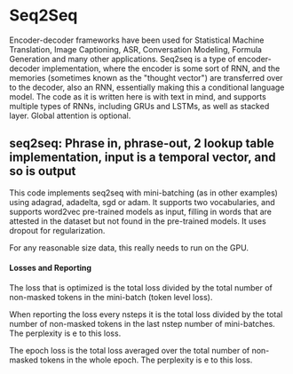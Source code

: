 # Seq2Seq

Encoder-decoder frameworks have been used for Statistical Machine Translation, Image Captioning, ASR, Conversation Modeling, Formula Generation and many other applications.  Seq2seq is a type of encoder-decoder implementation, where the encoder is some sort of RNN, and the memories (sometimes known as the "thought vector") are transferred over to the decoder, also an RNN, essentially making this a conditional language model.  The code as it is written here is with text in mind, and supports multiple types of RNNs, including GRUs and LSTMs, as well as stacked layer.  Global attention is optional.

## seq2seq: Phrase in, phrase-out, 2 lookup table implementation, input is a temporal vector, and so is output

This code implements seq2seq with mini-batching (as in other examples) using adagrad, adadelta, sgd or adam.  It supports two vocabularies, and supports word2vec pre-trained models as input, filling in words that are attested in the dataset but not found in the pre-trained models.  It uses dropout for regularization.

For any reasonable size data, this really needs to run on the GPU.

#### Losses and Reporting

The loss that is optimized is the total loss divided by the total number of non-masked tokens in the mini-batch (token level loss).

When reporting the loss every nsteps it is the total loss divided by the total number of non-masked tokens in the last nstep number of mini-batches. The perplexity is e to this loss.

The epoch loss is the total loss averaged over the total number of non-masked tokens in the whole epoch. The perplexity is e to this loss.
